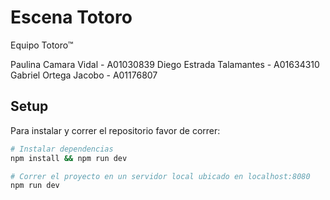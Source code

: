 # Escena Totoro

Equipo Totoro™

Paulina Camara Vidal - A01030839
Diego Estrada Talamantes - A01634310
Gabriel Ortega Jacobo - A01176807

## Setup

Para instalar y correr el repositorio favor de correr:

```bash
# Instalar dependencias
npm install && npm run dev

# Correr el proyecto en un servidor local ubicado en localhost:8080
npm run dev
```
